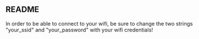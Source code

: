 <h2>README</h2>

In order to be able to connect to your wifi, be sure to change the two strings "your_ssid" and "your_password" with your wifi credentials!
